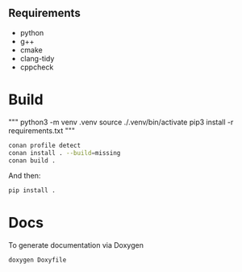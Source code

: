 ## Requirements

* python
* g++
* cmake
* clang-tidy
* cppcheck

# Build

"""
python3 -m venv .venv
source ./.venv/bin/activate
pip3 install -r requirements.txt
"""

``` bash
conan profile detect
conan install . --build=missing
conan build .

```
And then:

```bash
pip install .
```

# Docs

To generate documentation via Doxygen

```
doxygen Doxyfile
```
